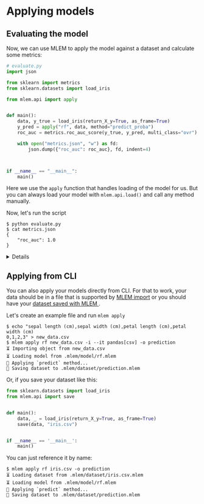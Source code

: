 # Applying models

## Evaluating the model

Now, we can use MLEM to apply the model against a dataset and calculate some
metrics:

```py
# evaluate.py
import json

from sklearn import metrics
from sklearn.datasets import load_iris

from mlem.api import apply


def main():
    data, y_true = load_iris(return_X_y=True, as_frame=True)
    y_pred = apply("rf", data, method="predict_proba")
    roc_auc = metrics.roc_auc_score(y_true, y_pred, multi_class="ovr")

    with open("metrics.json", "w") as fd:
        json.dump({"roc_auc": roc_auc}, fd, indent=4)



if __name__ == "__main__":
    main()

```

Here we use the `apply` function that handles loading of the model for us. But
you can always load your model with `mlem.api.load()` and call any method
manually.

Now, let's run the script

```cli
$ python evaluate.py
$ cat metrics.json
{
    "roc_auc": 1.0
}
```

<details>

### ⛳ [Evaluation](https://github.com/iterative/example-mlem-get-started/tree/4-eval)

```cli
$ git add metrics.json
$ git commit -m "Evaluate model"
$ git diff 4-eval
```

</details>

## Applying from CLI

You can also apply your models directly from CLI. For that to work, your data
should be in a file that is supported by
[MLEM import](/doc/user-guide/importing) or you should have your
[dataset saved with MLEM ](/doc/user-guide/datasets).

Let's create an example file and run `mlem apply`

```cli
$ echo "sepal length (cm),sepal width (cm),petal length (cm),petal width (cm)
0,1,2,3" > new_data.csv
$ mlem apply rf new_data.csv -i --it pandas[csv] -o prediction
⏳️ Importing object from new_data.csv
⏳️ Loading model from .mlem/model/rf.mlem
🍏 Applying `predict` method...
💾 Saving dataset to .mlem/dataset/prediction.mlem
```

Or, if you save your dataset like this:

```py
from sklearn.datasets import load_iris
from mlem.api import save


def main():
    data, _ = load_iris(return_X_y=True, as_frame=True)
    save(data, "iris.csv")


if __name__ == '__main__':
    main()
```

You can just reference it by name:

```cli
$ mlem apply rf iris.csv -o prediction
⏳️ Loading dataset from .mlem/dataset/iris.csv.mlem
⏳️ Loading model from .mlem/model/rf.mlem
🍏 Applying `predict` method...
💾 Saving dataset to .mlem/dataset/prediction.mlem
```

